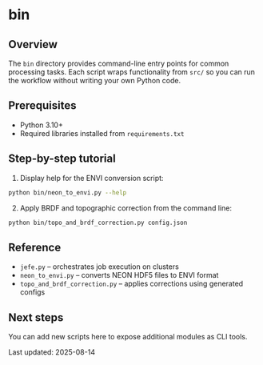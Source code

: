 # bin

## Overview
The `bin` directory provides command-line entry points for common processing
tasks. Each script wraps functionality from `src/` so you can run the workflow
without writing your own Python code.

## Prerequisites
- Python 3.10+
- Required libraries installed from `requirements.txt`

## Step-by-step tutorial
1. Display help for the ENVI conversion script:

```bash
python bin/neon_to_envi.py --help
```

2. Apply BRDF and topographic correction from the command line:

```bash
python bin/topo_and_brdf_correction.py config.json
```

## Reference
- `jefe.py` – orchestrates job execution on clusters
- `neon_to_envi.py` – converts NEON HDF5 files to ENVI format
- `topo_and_brdf_correction.py` – applies corrections using generated configs

## Next steps
You can add new scripts here to expose additional modules as CLI tools.

Last updated: 2025-08-14
